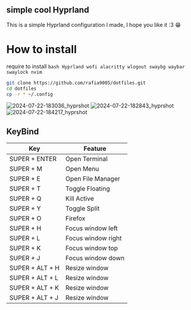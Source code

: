 ## simple cool Hyprland

This is a simple Hyprland configuration I made, I hope you like it :3 😁

# How to install

require to install ```bash Hyprland wofi alacritty wlogout swaybg waybar swaylock nvim```

```bash
git clone https://github.com/rafia9005/dotfiles.git
cd dotfiles
cp -r * ~/.config
```
![2024-07-22-183036_hyprshot](https://github.com/user-attachments/assets/49dd21e5-2a49-4a8b-8377-532c42bf4c5d)
![2024-07-22-182843_hyprshot](https://github.com/user-attachments/assets/d11a653b-9a89-47e8-a785-f8c4dde8599b)
![2024-07-22-184217_hyprshot](https://github.com/user-attachments/assets/76737632-fb99-4d4e-aa74-f7f9be50776b)

## KeyBind
| Key | Feature                                                |
| ------------------ | ------------------------------------------------------ |
| SUPER + ENTER | Open Terminal |
| SUPER + M | Open Menu |
| SUPER + E | Open File Manager |
| SUPER + T | Toggle Floating |
| SUPER + Q | Kill Active |
| SUPER + Y | Toggle Split |
| SUPER + O | Firefox |
| SUPER + H | Focus window left | 
| SUPER + L | Focus window right | 
| SUPER + K | Focus window top | 
| SUPER + J | Focus window down |
| SUPER + ALT + H | Resize window |
| SUPER + ALT + L | Resize window |
| SUPER + ALT + K | Resize window |
| SUPER + ALT + J | Resize window |
